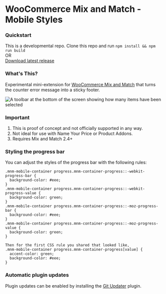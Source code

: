 # WooCommerce Mix and Match - Mobile Styles

### Quickstart

This is a developmental repo. Clone this repo and run `npm install && npm run build`   
OR    
[Download latest release](https://github.com/kathyisawesome/wc-mnm-mobile-styles/releases/latest/)

### What's This?

Experimental mini-extension for [WooCommerce Mix and Match](https://woocommerce.com/products/woocommerce-mix-and-match-products/) that turns the counter error message into a sticky footer.

![A toolbar at the bottom of the screen showing how many items have been selected](https://user-images.githubusercontent.com/507025/79001591-f4321100-7b0b-11ea-8743-a42a4a13a319.png)

### Important

1. This is proof of concept and not officially supported in any way.
2. Not ideal for use with Name Your Price or Product Addons.
3. Requires Mix and Match 2.4+

### Styling the progress bar

You can adjust the styles of the progress bar with the following rules:

```
.mnm-mobile-container progress.mnm-container-progress::-webkit-progress-bar {
  background-color: #eee;
}
.mnm-mobile-container progress.mnm-container-progress::-webkit-progress-value {
  background-color: green;
}
.mnm-mobile-container progress.mnm-container-progress::-moz-progress-bar {
  background-color: #eee;
}
.mnm-mobile-container progress.mnm-container-progress::-moz-progress-value {
  background-color: green;
}

Then for the first CSS rule you shared that looked like,
.mnm-mobile-container progress.mnm-container-progress[value] {
  accent-color: green;
  background-color: #eee;
}
```

### Automatic plugin updates

Plugin updates can be enabled by installing the [Git Updater](https://git-updater.com/) plugin.
